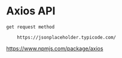 # Axios API
    get request method
        
        https://jsonplaceholder.typicode.com/  

   https://www.npmjs.com/package/axios